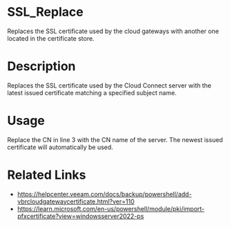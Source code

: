 # SSL_Replace

Replaces the SSL certificate used by the cloud gateways with another one located in the certificate store.

# Description

Replaces the SSL certificate used by the Cloud Connect server with the latest issued certificate matching a specified subject name.

# Usage

Replace the CN in line 3 with the CN name of the server. The newest issued certificate will automatically be used.


# Related Links
* https://helpcenter.veeam.com/docs/backup/powershell/add-vbrcloudgatewaycertificate.html?ver=110
* https://learn.microsoft.com/en-us/powershell/module/pki/import-pfxcertificate?view=windowsserver2022-ps
